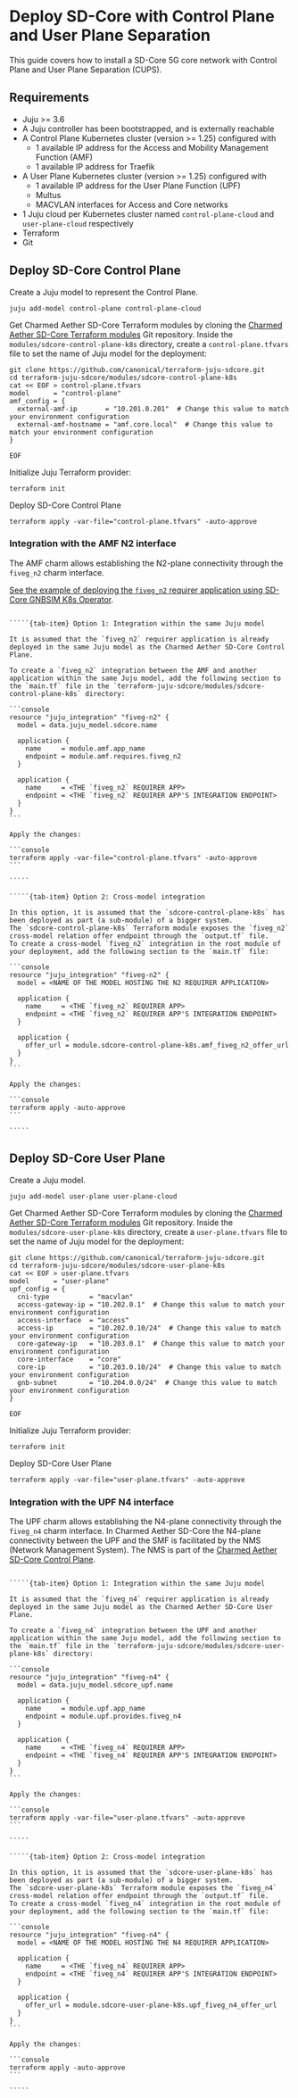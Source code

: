 # Deploy SD-Core with Control Plane and User Plane Separation

This guide covers how to install a SD-Core 5G core network with Control Plane and User Plane Separation (CUPS).

## Requirements

- Juju >= 3.6
- A Juju controller has been bootstrapped, and is externally reachable
- A Control Plane Kubernetes cluster (version >= 1.25) configured with
  - 1 available IP address for the Access and Mobility Management Function (AMF)
  - 1 available IP address for Traefik
- A User Plane Kubernetes cluster (version >= 1.25) configured with
  - 1 available IP address for the User Plane Function (UPF)
  - Multus
  - MACVLAN interfaces for Access and Core networks
- 1 Juju cloud per Kubernetes cluster named `control-plane-cloud` and `user-plane-cloud` respectively
- Terraform
- Git

## Deploy SD-Core Control Plane

Create a Juju model to represent the Control Plane.

```console
juju add-model control-plane control-plane-cloud
```

Get Charmed Aether SD-Core Terraform modules by cloning the [Charmed Aether SD-Core Terraform modules][Charmed Aether SD-Core Terraform modules] Git repository.
Inside the `modules/sdcore-control-plane-k8s` directory, create a `control-plane.tfvars` file to set the name of Juju model for the deployment:

```console
git clone https://github.com/canonical/terraform-juju-sdcore.git
cd terraform-juju-sdcore/modules/sdcore-control-plane-k8s
cat << EOF > control-plane.tfvars
model      = "control-plane"
amf_config = {
  external-amf-ip       = "10.201.0.201"  # Change this value to match your environment configuration
  external-amf-hostname = "amf.core.local"  # Change this value to match your environment configuration
}

EOF
```

Initialize Juju Terraform provider:

```console
terraform init
```

Deploy SD-Core Control Plane

```console
terraform apply -var-file="control-plane.tfvars" -auto-approve
```

### Integration with the AMF N2 interface

The AMF charm allows establishing the N2-plane connectivity through the `fiveg_n2` charm interface.

[See the example of deploying the `fiveg_n2` requirer application using SD-Core GNBSIM K8s Operator](deploy_sdcore_gnbsim.md).

``````{tab-set}

`````{tab-item} Option 1: Integration within the same Juju model

It is assumed that the `fiveg_n2` requirer application is already deployed in the same Juju model as the Charmed Aether SD-Core Control Plane.

To create a `fiveg_n2` integration between the AMF and another application within the same Juju model, add the following section to the `main.tf` file in the `terraform-juju-sdcore/modules/sdcore-control-plane-k8s` directory:

```console
resource "juju_integration" "fiveg-n2" {
  model = data.juju_model.sdcore.name

  application {
    name     = module.amf.app_name
    endpoint = module.amf.requires.fiveg_n2
  }

  application {
    name     = <THE `fiveg_n2` REQUIRER APP>
    endpoint = <THE `fiveg_n2` REQUIRER APP'S INTEGRATION ENDPOINT>
  }
}
```

Apply the changes:

```console
terraform apply -var-file="control-plane.tfvars" -auto-approve
```

`````

`````{tab-item} Option 2: Cross-model integration

In this option, it is assumed that the `sdcore-control-plane-k8s` has been deployed as part (a sub-module) of a bigger system.
The `sdcore-control-plane-k8s` Terraform module exposes the `fiveg_n2` cross-model relation offer endpoint through the `output.tf` file.
To create a cross-model `fiveg_n2` integration in the root module of your deployment, add the following section to the `main.tf` file:

```console
resource "juju_integration" "fiveg-n2" {
  model = <NAME OF THE MODEL HOSTING THE N2 REQUIRER APPLICATION>

  application {
    name     = <THE `fiveg_n2` REQUIRER APP>
    endpoint = <THE `fiveg_n2` REQUIRER APP'S INTEGRATION ENDPOINT>
  }

  application {
    offer_url = module.sdcore-control-plane-k8s.amf_fiveg_n2_offer_url
  }
}
```

Apply the changes:

```console
terraform apply -auto-approve
```

`````

``````

## Deploy SD-Core User Plane

Create a Juju model.

```console
juju add-model user-plane user-plane-cloud
```

Get Charmed Aether SD-Core Terraform modules by cloning the [Charmed Aether SD-Core Terraform modules][Charmed Aether SD-Core Terraform modules] Git repository.
Inside the `modules/sdcore-user-plane-k8s` directory, create a `user-plane.tfvars` file to set the name of Juju model for the deployment:

```console
git clone https://github.com/canonical/terraform-juju-sdcore.git
cd terraform-juju-sdcore/modules/sdcore-user-plane-k8s
cat << EOF > user-plane.tfvars
model      = "user-plane"
upf_config = {
  cni-type          = "macvlan"
  access-gateway-ip = "10.202.0.1"  # Change this value to match your environment configuration
  access-interface  = "access"
  access-ip         = "10.202.0.10/24"  # Change this value to match your environment configuration
  core-gateway-ip   = "10.203.0.1"  # Change this value to match your environment configuration
  core-interface    = "core"
  core-ip           = "10.203.0.10/24"  # Change this value to match your environment configuration
  gnb-subnet        = "10.204.0.0/24"  # Change this value to match your environment configuration
}

EOF
```

Initialize Juju Terraform provider:

```console
terraform init
```

Deploy SD-Core User Plane

```console
terraform apply -var-file="user-plane.tfvars" -auto-approve
```

### Integration with the UPF N4 interface

The UPF charm allows establishing the N4-plane connectivity through the `fiveg_n4` charm interface.
In Charmed Aether SD-Core the N4-plane connectivity between the UPF and the SMF is facilitated by the NMS (Network Management System). 
The NMS is part of the [Charmed Aether SD-Core Control Plane](#deploy-sd-core-control-plane).

``````{tab-set}

`````{tab-item} Option 1: Integration within the same Juju model

It is assumed that the `fiveg_n4` requirer application is already deployed in the same Juju model as the Charmed Aether SD-Core User Plane.

To create a `fiveg_n4` integration between the UPF and another application within the same Juju model, add the following section to the `main.tf` file in the `terraform-juju-sdcore/modules/sdcore-user-plane-k8s` directory:

```console
resource "juju_integration" "fiveg-n4" {
  model = data.juju_model.sdcore_upf.name

  application {
    name     = module.upf.app_name
    endpoint = module.upf.provides.fiveg_n4
  }

  application {
    name     = <THE `fiveg_n4` REQUIRER APP>
    endpoint = <THE `fiveg_n4` REQUIRER APP'S INTEGRATION ENDPOINT>
  }
}
```

Apply the changes:

```console
terraform apply -var-file="user-plane.tfvars" -auto-approve
```

`````

`````{tab-item} Option 2: Cross-model integration

In this option, it is assumed that the `sdcore-user-plane-k8s` has been deployed as part (a sub-module) of a bigger system.
The `sdcore-user-plane-k8s` Terraform module exposes the `fiveg_n4` cross-model relation offer endpoint through the `output.tf` file.
To create a cross-model `fiveg_n4` integration in the root module of your deployment, add the following section to the `main.tf` file:

```console
resource "juju_integration" "fiveg-n4" {
  model = <NAME OF THE MODEL HOSTING THE N4 REQUIRER APPLICATION>

  application {
    name     = <THE `fiveg_n4` REQUIRER APP>
    endpoint = <THE `fiveg_n4` REQUIRER APP'S INTEGRATION ENDPOINT>
  }

  application {
    offer_url = module.sdcore-user-plane-k8s.upf_fiveg_n4_offer_url
  }
}
```

Apply the changes:

```console
terraform apply -auto-approve
```

`````

``````

[Charmed Aether SD-Core Terraform modules]: https://github.com/canonical/terraform-juju-sdcore
